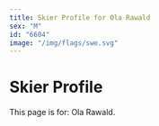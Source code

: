 ```yaml
---
title: Skier Profile for Ola Rawald
sex: "M"
id: "6604"
image: "/img/flags/swe.svg" 
---
```


# Skier Profile

This page is for: Ola Rawald.
    